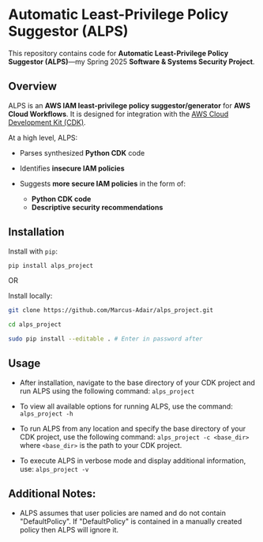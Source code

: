 # Automatic Least-Privilege Policy Suggestor (ALPS)

This repository contains code for **Automatic Least-Privilege Policy Suggestor (ALPS)**—my Spring 2025 **Software & Systems Security Project**.

## Overview

ALPS is an **AWS IAM least-privilege policy suggestor/generator** for **AWS Cloud Workflows**. It is designed for integration with the [AWS Cloud Development Kit (CDK)](https://aws.amazon.com/cdk/).

At a high level, ALPS:

- Parses synthesized **Python CDK** code

- Identifies **insecure IAM policies**

- Suggests **more secure IAM policies** in the form of:
  - **Python CDK code**
  - **Descriptive security recommendations**

## Installation

Install with `pip`:

```sh
pip install alps_project
```

OR

Install locally:

```sh
git clone https://github.com/Marcus-Adair/alps_project.git

cd alps_project

sudo pip install --editable . # Enter in password after

```

## Usage

- After installation, navigate to the base directory of your CDK project and run ALPS using the following command:
  `alps_project`

- To view all available options for running ALPS, use the command:
  `alps_project -h`

- To run ALPS from any location and specify the base directory of your CDK project, use the following command:
  `alps_project -c <base_dir>`
  where `<base_dir>` is the path to your CDK project.

- To execute ALPS in verbose mode and display additional information, use:
  `alps_project -v`

## Additional Notes:

- ALPS assumes that user policies are named and do not contain "DefaultPolicy". If "DefaultPolicy" is contained in a manually created policy then ALPS will ignore it.
